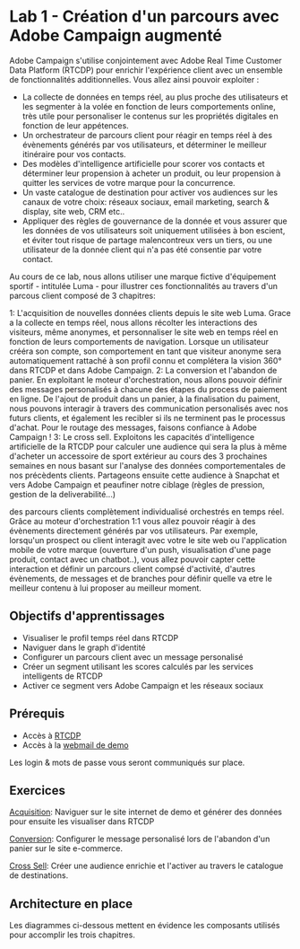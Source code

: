 # Lab 1 - Création d'un parcours avec Adobe Campaign augmenté

Adobe Campaign s'utilise conjointement avec Adobe Real Time Customer Data Platform (RTCDP) pour enrichir l'expérience client avec un ensemble de fonctionnalités additionnelles. Vous allez ainsi pouvoir exploiter :

- La collecte de données  en temps réel, au plus proche des utilisateurs et les segmenter à la volée en fonction de leurs comportements online, très utile pour personaliser le contenus sur les propriétés digitales en fonction de leur appétences.
- Un  orchestrateur de parcours client pour réagir en temps réel à des évènements générés par vos utilisateurs, et déterminer le meilleur itinéraire pour vos contacts. 
- Des modèles d'intelligence artificielle pour scorer vos contacts et déterminer leur propension à acheter un produit, ou leur propension à quitter les services de votre marque pour la concurrence. 
- Un vaste catalogue de destination pour activer vos audiences sur les canaux de votre choix: réseaux sociaux, email marketing, search & display, site web, CRM etc..
- Appliquer des règles de gouvernance de la donnée et vous assurer que les données de vos utilisateurs soit uniquement utilisées à bon escient, et éviter tout risque de partage malencontreux vers un tiers, ou une utilisateur de la donnée client qui n'a pas été consentie par votre contact. 


Au cours de ce lab, nous allons utiliser une marque fictive d'équipement sportif - intitulée Luma - pour illustrer ces fonctionnalités au travers d'un parcous client composé de 3 chapitres: 

1: L'acquisition de nouvelles données clients depuis le site web Luma. Grace a la collecte en temps réel, nous allons récolter les interactions des visiteurs, même anonymes, et personnaliser le site web en temps réel en fonction de leurs comportements de navigation. Lorsque un utilisateur crééra son compte, son comportement en tant que visiteur anonyme sera automatiquement rattaché à son profil connu et complétera la vision 360° dans RTCDP et dans Adobe Campaign. 
2: La conversion et l'abandon de panier. En exploitant le moteur d'orchestration, nous allons pouvoir définir des messages personalisés à chacune des étapes du process de paiement en ligne. De l'ajout de produit dans un panier, à la finalisation du paiment, nous pouvons interagir à travers des communication personalisés avec nos futurs clients, et également les recibler si ils ne terminent pas le processus d'achat. Pour le routage des messages, faisons confiance à Adobe Campaign !
3: Le cross sell. Exploitons les capacités d'intelligence artificielle de la RTCDP pour calculer une audience qui sera la plus à même d'acheter un accessoire de sport extérieur au cours des 3 prochaines semaines en nous basant sur l'analyse des données comportementales de nos précèdents clients. Partageons ensuite cette audience à Snapchat et vers Adobe Campaign et peaufiner notre ciblage (règles de pression, gestion de la deliverabilité...) 


des parcours clients complètement individualisé orchestrés en temps réel. Grâce au moteur d'orchestration 1:1 vous allez pouvoir réagir à des évènements directement générés par vos utilisateurs. Par exemple, lorsqu'un prospect ou client interagit avec votre le site web ou l'application mobile de votre marque  (ouverture d'un push, visualisation d'une page produit, contact avec un chatbot..), vous allez pouvoir capter cette interaction et définir un parcours client compsé d'activité, d'autres évènements, de messages et de branches pour définir quelle va etre le meilleur contenu à lui proposer au meilleur moment. 


## Objectifs d'apprentissages
- Visualiser le profil temps réel dans RTCDP
- Naviguer dans le graph d'identité  
- Configurer un parcours client avec un message personalisé 
- Créer un segment utilisant les scores calculés par les services intelligents de RTCDP
- Activer ce segment vers Adobe Campaign et les réseaux sociaux


## Prérequis

- Accès à [RTCDP](https://experience.adobe.com/#/@demosystem4/sname:emea-france-sc/platform/home)
- Accès à la [webmail de demo](https://campaignfr.adobedemo.com/webmail)

Les login & mots de passe vous seront communiqués sur place. 


## Exercices

[Acquisition](./ca-lab1-acquisition.md): Naviguer sur le site internet de demo et générer des données pour ensuite les visualiser dans RTCDP

[Conversion](./ca-lab1-conversion.md): Configurer le message personalisé lors de l'abandon d'un panier sur le site e-commerce.

[Cross Sell](./ca-lab1-cross-sell.md): Créer une audience enrichie et l'activer au travers le catalogue de destinations.


## Architecture en place

Les diagrammes ci-dessous mettent en évidence les composants utilisés pour accomplir les trois chapitres.






